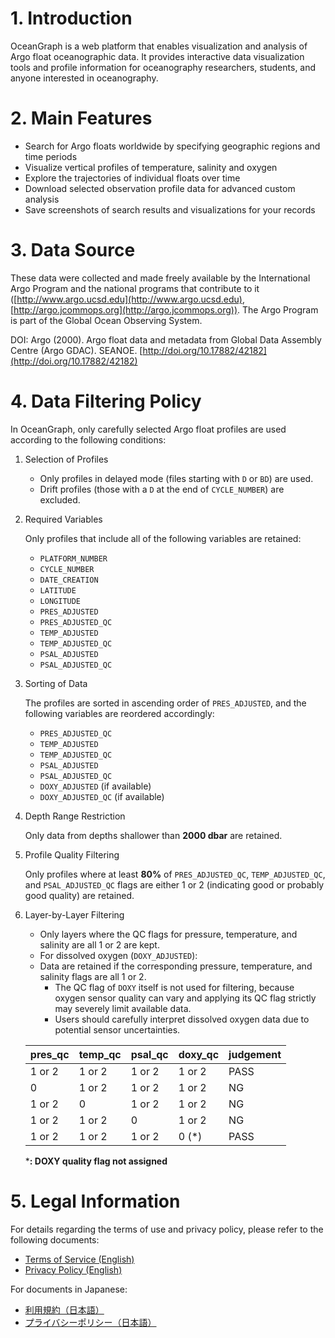 # 1. Introduction

OceanGraph is a web platform that enables visualization and analysis of Argo float oceanographic data. It provides interactive data visualization tools and profile information for oceanography researchers, students, and anyone interested in oceanography.

# 2. Main Features

- Search for Argo floats worldwide by specifying geographic regions and time periods
- Visualize vertical profiles of temperature, salinity and oxygen
- Explore the trajectories of individual floats over time
- Download selected observation profile data for advanced custom analysis
- Save screenshots of search results and visualizations for your records

# 3. Data Source

These data were collected and made freely available by the International Argo Program and the national programs that contribute to it ([http://www.argo.ucsd.edu](http://www.argo.ucsd.edu), [http://argo.jcommops.org](http://argo.jcommops.org)).
The Argo Program is part of the Global Ocean Observing System.

DOI: Argo (2000). Argo float data and metadata from Global Data Assembly Centre (Argo GDAC). SEANOE. [http://doi.org/10.17882/42182](http://doi.org/10.17882/42182)

# 4. Data Filtering Policy

In OceanGraph, only carefully selected Argo float profiles are used according to the following conditions:

1. Selection of Profiles

    - Only profiles in delayed mode (files starting with `D` or `BD`) are used.
    - Drift profiles (those with a `D` at the end of `CYCLE_NUMBER`) are excluded.

2. Required Variables

    Only profiles that include all of the following variables are retained:

    - `PLATFORM_NUMBER`
    - `CYCLE_NUMBER`
    - `DATE_CREATION`
    - `LATITUDE`
    - `LONGITUDE`
    - `PRES_ADJUSTED`
    - `PRES_ADJUSTED_QC`
    - `TEMP_ADJUSTED`
    - `TEMP_ADJUSTED_QC`
    - `PSAL_ADJUSTED`
    - `PSAL_ADJUSTED_QC`

3. Sorting of Data

    The profiles are sorted in ascending order of `PRES_ADJUSTED`, and the following variables are reordered accordingly:

    - `PRES_ADJUSTED_QC`
    - `TEMP_ADJUSTED`
    - `TEMP_ADJUSTED_QC`
    - `PSAL_ADJUSTED`
    - `PSAL_ADJUSTED_QC`
    - `DOXY_ADJUSTED` (if available)
    - `DOXY_ADJUSTED_QC` (if available)

4. Depth Range Restriction

    Only data from depths shallower than **2000 dbar** are retained.

5. Profile Quality Filtering

    Only profiles where at least **80%** of `PRES_ADJUSTED_QC`, `TEMP_ADJUSTED_QC`, and `PSAL_ADJUSTED_QC` flags are either 1 or 2 (indicating good or probably good quality) are retained.

6. Layer-by-Layer Filtering

    - Only layers where the QC flags for pressure, temperature, and salinity are all 1 or 2 are kept.
    - For dissolved oxygen (`DOXY_ADJUSTED`):
    - Data are retained if the corresponding pressure, temperature, and salinity flags are all 1 or 2.
        - The QC flag of `DOXY` itself is not used for filtering, because oxygen sensor quality can vary and applying its QC flag strictly may severely limit available data.
        - Users should carefully interpret dissolved oxygen data due to potential sensor uncertainties.

    | pres_qc | temp_qc | psal_qc | doxy_qc | judgement |
    |---------|---------|---------|---------|-----------|
    | 1 or 2  | 1 or 2  | 1 or 2  | 1 or 2  | PASS      |
    | 0       | 1 or 2  | 1 or 2  | 1 or 2  | NG        |
    | 1 or 2  | 0       | 1 or 2  | 1 or 2  | NG        |
    | 1 or 2  | 1 or 2  | 0       | 1 or 2  | NG        |
    | 1 or 2  | 1 or 2  | 1 or 2  | 0 (*)   | PASS      |

    ***: DOXY quality flag not assigned**

# 5. Legal Information

For details regarding the terms of use and privacy policy, please refer to the following documents:

- [Terms of Service (English)](./docs/terms_of_use_en.md)
- [Privacy Policy (English)](./docs/privacy_policy_en.md)

For documents in Japanese:

- [利用規約（日本語）](./docs/terms_of_use_ja.md)
- [プライバシーポリシー（日本語）](./docs/privacy_policy_ja.md)
